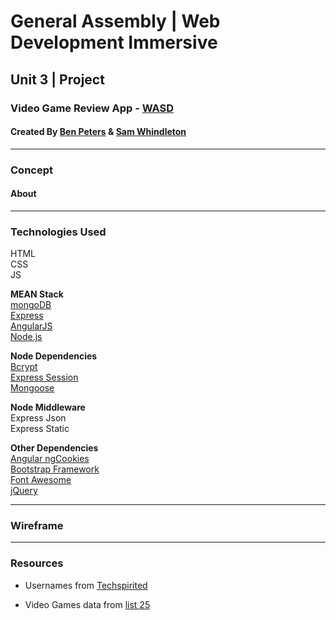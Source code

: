 # General Assembly | Web Development Immersive

## Unit 3 | Project

### Video Game Review App - [WASD](https://video-game-app.herokuapp.com/)

#### Created By [Ben Peters](https://github.com/benpeterswake) & [Sam Whindleton](https://github.com/samwhindleton)

---

### Concept

#### About

---

### Technologies Used

HTML  
CSS  
JS

**MEAN Stack**  
[mongoDB](https://www.mongodb.com/)  
[Express](https://expressjs.com/)  
[AngularJS](https://angularjs.org/)  
[Node.js](https://nodejs.org/)

**Node Dependencies**  
[Bcrypt](https://www.npmjs.com/package/bcrypt)  
[Express Session](https://www.npmjs.com/package/express-sessions)  
[Mongoose](http://mongoosejs.com/)

**Node Middleware**  
Express Json  
Express Static

**Other Dependencies**  
[Angular ngCookies](https://docs.angularjs.org/api/ngCookies)  
[Bootstrap Framework](https://getbootstrap.com/)  
[Font Awesome](https://fontawesome.com/)  
[jQuery](https://jquery.com/)

---

### Wireframe

---

### Resources

* Usernames from [Techspirited](https://techspirited.com/cool-usernames-for-online-games)

* Video Games data from [list 25](https://list25.com/25-most-popular-video-games-ever/)
